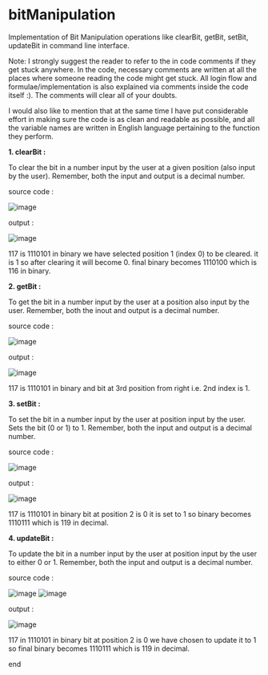 # bitManipulation

 Implementation of Bit Manipulation operations like clearBit, getBit, setBit, updateBit in command line interface. 

 Note: I strongly suggest the reader to refer to the in code comments if they get stuck anywhere. In the code, necessary comments are written at all the places where someone reading the code might get stuck. All login flow and formulae/implementation is also explained via comments inside the code itself :). The comments will clear all of your doubts.

I would also like to mention that at the same time I have put considerable effort in making sure the code is as clean and readable as possible, and all the variable names are written in English language pertaining to the function they perform.

**1. clearBit :**

To clear the bit in a number input by the user at a given position (also input by the user).
Remember, both the input and output is a decimal number. 

source code : 

![image](https://github.com/raghav20232023/bitManipulation/assets/153320363/53893d72-8c19-4dda-9f25-826b879faa53)

output : 

![image](https://github.com/raghav20232023/bitManipulation/assets/153320363/a11c6d24-9b86-40ff-98d7-9620e5ea87ae)

117 is 1110101 in binary
we have selected position 1 (index 0) to be cleared.
it is 1 so after clearing it will become 0.
final binary becomes 1110100 which is 116 in binary.

**2. getBit :**

To get the bit in a number input by the user at a position also input by the user.
Remember, both the inout and output is a decimal number.

source code : 

![image](https://github.com/raghav20232023/bitManipulation/assets/153320363/355ef35c-dd9b-4f0f-a606-0d1748dfb400)

output : 

![image](https://github.com/raghav20232023/bitManipulation/assets/153320363/f2125426-d586-41a7-9604-fad84db40a60)

117 is 1110101 in binary and bit at 3rd position from right i.e. 2nd index is 1.

**3. setBit :**

To set the bit in a number input by the user at position input by the user.
Sets the bit (0 or 1) to 1.
Remember, both the input and output is a decimal number.

source code : 

![image](https://github.com/raghav20232023/bitManipulation/assets/153320363/29c66c78-e6bc-44f2-b378-9eb520970f68)

output : 

![image](https://github.com/raghav20232023/bitManipulation/assets/153320363/46f45e1e-55bf-46fd-88ec-698c33802b71)

117 is 1110101 in binary
bit at position 2 is 0
it is set to 1 
so binary becomes 1110111
which is 119 in decimal.

**4. updateBit :**

To update the bit in a number input by the user at position input by the user to either 0 or 1.
Remember, both the input and output is a decimal number.

source code : 

![image](https://github.com/raghav20232023/bitManipulation/assets/153320363/b4d0778e-2bc5-44a9-a685-b1b8a00557ce)
![image](https://github.com/raghav20232023/bitManipulation/assets/153320363/6b656ebd-5323-47a5-8baf-b6392ec4847e)

output : 

![image](https://github.com/raghav20232023/bitManipulation/assets/153320363/11be0a07-c280-417d-a1ac-e9446a81b620)

117 in 1110101 in binary
bit at position 2 is 0
we have chosen to update it to 1
so final binary becomes 1110111
which is 119 in decimal.

end
















 
